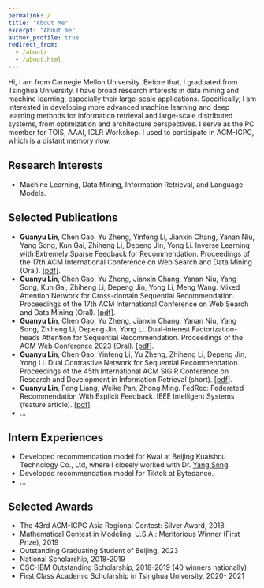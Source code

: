 ```yaml
---
permalink: /
title: "About Me"
excerpt: "About me"
author_profile: true
redirect_from: 
  - /about/
  - /about.html
---
```


Hi, I am from Carnegie Mellon University. Before that, I graduated from Tsinghua University. I have broad research interests in data mining and machine learning, especially their large-scale applications. Specifically, I am interested in developing more advanced machine learning and deep learning methods for information retrieval and large-scale distributed systems, from optimization and architecture perspectives. I serve as the PC member for TOIS, AAAI, ICLR Workshop. I used to participate in ACM-ICPC, which is a distant memory now.

Research Interests
---
* Machine Learning, Data Mining, Information Retrieval, and Language Models.

Selected Publications
---
* **Guanyu Lin**, Chen Gao, Yu Zheng, Yinfeng Li, Jianxin Chang, Yanan Niu, Yang Song, Kun Gai, Zhiheng Li, Depeng Jin, Yong Li. Inverse Learning with Extremely Sparse Feedback for Recommendation. Proceedings of the 17th ACM International Conference on Web Search and Data Mining (Oral). [[pdf](https://arxiv.org/abs/2311.08302)].
*  **Guanyu Lin**, Chen Gao, Yu Zheng, Jianxin Chang, Yanan Niu, Yang Song, Kun Gai, Zhiheng Li, Depeng Jin, Yong Li, Meng Wang. Mixed Attention Network for Cross-domain Sequential Recommendation. Proceedings of the 17th ACM International Conference on Web Search and Data Mining (Oral). [[pdf](https://arxiv.org/abs/2311.08272)].
* **Guanyu Lin**, Chen Gao, Yu Zheng, Jianxin Chang, Yanan Niu, Yang Song, Zhiheng Li, Depeng Jin, Yong Li. Dual-interest Factorization-heads Attention for Sequential Recommendation. Proceedings of the ACM Web Conference 2023 (Oral). [[pdf](https://dl.acm.org/doi/pdf/10.1145/3543507.3583278)].
* **Guanyu Lin**, Chen Gao, Yinfeng Li, Yu Zheng, Zhiheng Li, Depeng Jin, Yong Li. Dual Contrastive Network for Sequential Recommendation. Proceedings of the 45th International ACM SIGIR Conference on Research and Development in Information Retrieval (short). [[pdf](https://dl.acm.org/doi/abs/10.1145/3477495.3531918)].
* **Guanyu Lin**, Feng Liang, Weike Pan, Zhong Ming. FedRec: Federated Recommendation With Explicit Feedback. IEEE Intelligent Systems (feature article). [[pdf](https://ieeexplore.ieee.org/document/9170754)].
* ...
  
<!-- Academic Experiences
---
* [Future Intelligence Lab (FIB)](http://fi.ee.tsinghua.edu.cn/), where I was advised by Prof. [Yong Li](http://fi.ee.tsinghua.edu.cn/~liyong/) and closely worked with Dr. [Chen Gao](https://sites.google.com/view/chengaothu/). 
* [National Engineering laboratory for Big Data System Computing Technology](https://bdsc.szu.edu.cn/public/index.html#/h5/home?lan=en), where I was advised by Prof. [Weike Pan](https://csse.szu.edu.cn/staff/panwk/).  -->


Intern Experiences
---
* Developed recommendation model for Kwai at Beijing Kuaishou Technology Co., Ltd, where I closely worked with Dr. [Yang Song](http://sonyis.me/).
* Developed recommendation model for Tiktok at Bytedance. 
* ...

Selected Awards
---
* The 43rd ACM-ICPC Asia Regional Contest: Silver Award, 2018
* Mathematical Contest in Modeling, U.S.A.: Meritorious Winner (First Prize), 2019
* Outstanding Graduating Student of Beijing, 2023
* National Scholarship, 2018-2019 
* CSC-IBM Outstanding Scholarship, 2018-2019 (40 winners nationally) 
* First Class Academic Scholarship in Tsinghua University, 2020- 2021

